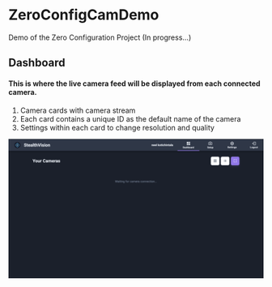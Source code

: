 # ZeroConfigCamDemo
Demo of the Zero Configuration Project (In progress...)

## Dashboard
#### This is where the live camera feed will be displayed from each connected camera.
1. Camera cards with camera stream
2. Each card contains a unique ID as the default name of the camera
3. Settings within each card to change resolution and quality
   
![alt text](https://github.com/neel-kotichintala/ZeroConfigCamDemo/raw/main/demo/dashboard.png)

